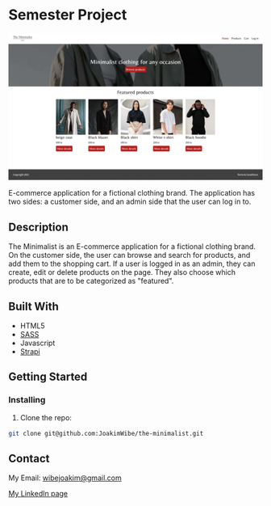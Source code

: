 # Semester Project

![image](/images/semester-project.jpg)

E-commerce application for a fictional clothing brand. The application has two sides: a customer side, and an admin side that the user can log in to.

## Description

The Minimalist is an E-commerce application for a fictional clothing brand. On the customer side, the user can browse and search for products, and add them to the shopping cart. If a user is logged in as an admin, they can create, edit or delete products on the page. They also choose which products that are to be categorized as "featured".

## Built With

- HTML5
- [SASS](https://sass-lang.com/)
- Javascript
- [Strapi](https://strapi.io)

## Getting Started

### Installing

1. Clone the repo:

```bash
git clone git@github.com:JoakimWibe/the-minimalist.git
```

## Contact

My Email: wibejoakim@gmail.com

[My LinkedIn page](https://www.linkedin.com/joakim-myhre-wibe-a732ba237/)
